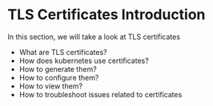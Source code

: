 
# TLS Certificates Introduction

In this section, we will take a look at TLS certificates
- What are TLS certificates?
- How does kubernetes use certificates?
- How to generate them?
- How to configure them?
- How to view them?
- How to troubleshoot issues related to certificates
